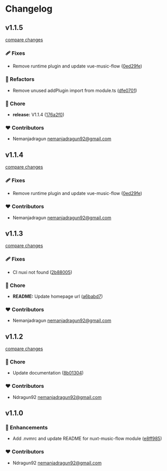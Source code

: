 # Changelog


## v1.1.5

[compare changes](https://github.com/ndragun92/nuxt-music-flow/compare/v1.1.3...v1.1.5)

### 🩹 Fixes

- Remove runtime plugin and update vue-music-flow ([0ed29fe](https://github.com/ndragun92/nuxt-music-flow/commit/0ed29fe))

### 💅 Refactors

- Remove unused addPlugin import from module.ts ([dfe0701](https://github.com/ndragun92/nuxt-music-flow/commit/dfe0701))

### 🏡 Chore

- **release:** V1.1.4 ([176a2f0](https://github.com/ndragun92/nuxt-music-flow/commit/176a2f0))

### ❤️ Contributors

- Nemanjadragun <nemanjadragun92@gmail.com>

## v1.1.4

[compare changes](https://github.com/ndragun92/nuxt-music-flow/compare/v1.1.3...v1.1.4)

### 🩹 Fixes

- Remove runtime plugin and update vue-music-flow ([0ed29fe](https://github.com/ndragun92/nuxt-music-flow/commit/0ed29fe))

### ❤️ Contributors

- Nemanjadragun <nemanjadragun92@gmail.com>

## v1.1.3

[compare changes](https://github.com/ndragun92/nuxt-music-flow/compare/v1.1.2...v1.1.3)

### 🩹 Fixes

- CI nuxi not found ([2b88005](https://github.com/ndragun92/nuxt-music-flow/commit/2b88005))

### 🏡 Chore

- **README:** Update homepage url ([a6babd7](https://github.com/ndragun92/nuxt-music-flow/commit/a6babd7))

### ❤️ Contributors

- Nemanjadragun <nemanjadragun92@gmail.com>

## v1.1.2

[compare changes](https://github.com/ndragun92/nuxt-music-flow/compare/v1.1.0...v1.1.2)

### 🏡 Chore

- Update documentation ([8b01304](https://github.com/ndragun92/nuxt-music-flow/commit/8b01304))

### ❤️ Contributors

- Ndragun92 <nemanjadragun92@gmail.com>

## v1.1.0


### 🚀 Enhancements

- Add .nvmrc and update README for nuxt-music-flow module ([e8ff985](https://github.com/ndragun92/nuxt-music-flow/commit/e8ff985))

### ❤️ Contributors

- Ndragun92 <nemanjadragun92@gmail.com>

